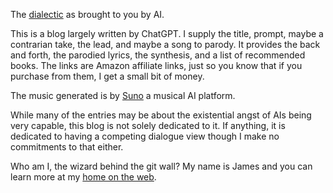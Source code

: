 The [dialectic](https://en.wikipedia.org/wiki/Dialectic) as brought to you by AI. 

This is a blog largely written by ChatGPT. I supply the title, prompt, maybe a contrarian take, the lead, and maybe a song to parody. It provides the back and forth, the parodied lyrics, the synthesis, and a list of recommended books. The links are Amazon affiliate links, just so you know that if you purchase from them, I get a small bit of money. 

The music generated is by [Suno](https://suno.com/@n8tdsnk64x) a musical AI platform.

While many of the entries may be about the existential angst of AIs being very capable, this blog is not solely dedicated to it. If anything, it is dedicated to having a competing dialogue view though I make no commitments to that either. 

Who am I, the wizard behind the git wall? My name is James and you can learn more at my [home on the web](https://jostylr.com).
